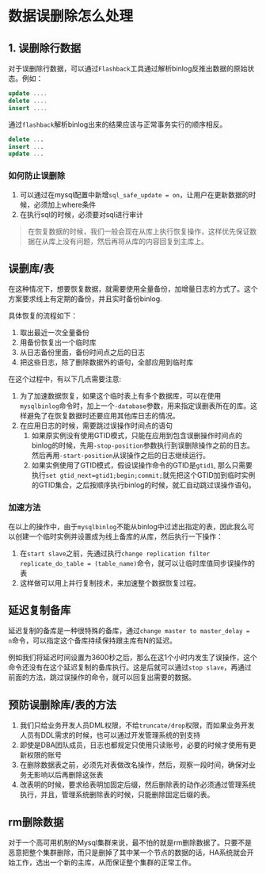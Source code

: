 # 数据误删除怎么处理

## 1. 误删除行数据

对于误删除行数据，可以通过`Flashback`工具通过解析binlog反推出数据的原始状态。例如：

```sql
update ....
delete ....
insert ....
```

通过`flashback`解析binlog出来的结果应该与正常事务实行的顺序相反。

```sql
delete ...
insert ...
update ...
```

### 如何防止误删除

1. 可以通过在mysql配置中新增`sql_safe_update = on`，让用户在更新数据的时候，必须加上where条件
2. 在执行sql的时候，必须要对sql进行审计

> 在恢复数据的时候，我们一般会现在从库上执行恢复操作，这样优先保证数据在从库上没有问题，然后再将从库的内容回复到主库上。

## 误删库/表

在这种情况下，想要恢复数据，就需要使用全量备份，加增量日志的方式了。这个方案要求线上有定期的备份，并且实时备份binlog.

具体恢复的流程如下：

1. 取出最近一次全量备份
2. 用备份恢复出一个临时库
3. 从日志备份里面，备份时间点之后的日志
4. 把这些日志，除了删除数据外的语句，全部应用到临时库

在这个过程中，有以下几点需要注意:

1. 为了加速数据恢复，如果这个临时表上有多个数据库，可以在使用`mysqlbinlog`命令时，加上一个`-database`参数，用来指定误删表所在的库。这样避免了在恢复数据时还要应用其他库日志的情况。
2. 在应用日志的时候，需要跳过误操作时间点的语句
   1. 如果原实例没有使用GTID模式，只能在应用到包含误删操作时间点的binlog的时候，先用`-stop-position`参数执行到误删除操作之前的日志。然后再用`-start-position`从误操作之后的日志继续运行。
   2. 如果实例使用了GTID模式，假设误操作命令的GTID是`gtid1`, 那么只需要执行`set gtid_next=gtid1;begin;commit;`就先把这个GTID加到临时实例的GTID集合，之后按顺序执行binlog的时候，就汇自动跳过误操作语句。

### 加速方法

在以上的操作中，由于`mysqlbinlog`不能从binlog中过滤出指定的表，因此我么可以创建一个临时实例并设置成为线上备库的从库，然后执行一下操作：

1. 在`start slave`之前，先通过执行`change replication filter replicate_do_table = (table_name)`命令，就可以让临时库值同步误操作的表
2. 这样做可以用上并行复制技术，来加速整个数据恢复过程。

## 延迟复制备库

延迟复制的备库是一种很特殊的备库，通过`change master to master_delay =  n`命令，可以指定这个备库持续保持跟主库有N的延迟。

例如我们将延迟时间设置为3600秒之后，那么在这1个小时内发生了误操作，这个命令还没有在这个延迟复制的备库执行。这是后就可以通过`stop slave`，再通过前面的方法，跳过误操作的命令，就可以回复出需要的数据。

## 预防误删除库/表的方法

1. 我们只给业务开发人员DML权限，不给`truncate/drop`权限，而如果业务开发人员有DDL需求的时候，也可以通过开发管理系统的到支持
2. 即使是DBA团队成员，日志也都规定只使用只读账号，必要的时候才使用有更新权限的账号
3. 在删除数据表之前，必须先对表做改名操作，然后，观察一段时间，确保对业务无影响以后再删除这张表
4. 改表明的时候，要求给表明加固定后缀，然后删除表的动作必须通过管理系统执行，并且，管理系统删除表的时候，只能删除固定后缀的表。

## rm删除数据

对于一个高可用机制的Mysql集群来说，最不怕的就是rm删除数据了。只要不是恶意把整个集群删除，而只是删掉了其中某一个节点的数据的话，HA系统就会开始工作，选出一个新的主库，从而保证整个集群的正常工作。